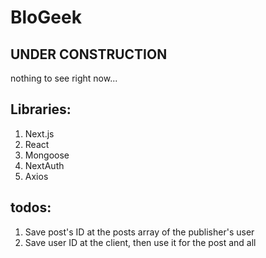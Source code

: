 # BloGeek

## UNDER CONSTRUCTION

nothing to see right now...

## Libraries:
1. Next.js
2. React
3. Mongoose
4. NextAuth
5. Axios

## todos:
1. Save post's ID at the posts array of the publisher's user
2. Save user ID at the client, then use it for the post and all